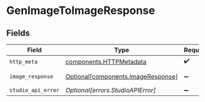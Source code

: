 # GenImageToImageResponse


## Fields

| Field                                                                          | Type                                                                           | Required                                                                       | Description                                                                    |
| ------------------------------------------------------------------------------ | ------------------------------------------------------------------------------ | ------------------------------------------------------------------------------ | ------------------------------------------------------------------------------ |
| `http_meta`                                                                    | [components.HTTPMetadata](../../models/components/httpmetadata.md)             | :heavy_check_mark:                                                             | N/A                                                                            |
| `image_response`                                                               | [Optional[components.ImageResponse]](../../models/components/imageresponse.md) | :heavy_minus_sign:                                                             | Successful Response                                                            |
| `studio_api_error`                                                             | *Optional[errors.StudioAPIError]*                                              | :heavy_minus_sign:                                                             | Error                                                                          |